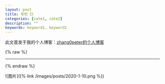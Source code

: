 ```yaml
---
layout: post
title: 专栏《》
categories: [cate1, cate2]
description: ""
keywords: keyword1, keyword2
---
```


此文首发于我的个人博客：[zhang0peter的个人博客](https://zhang0peter.com)         

{% raw %}
***          
{% endraw %}




![图片]({% link /images/posts/2020-1-10.png %})


